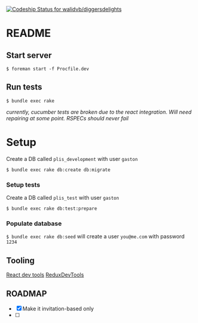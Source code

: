 [ ![Codeship Status for walidvb/diggersdelights](https://app.codeship.com/projects/b5a8a970-b073-0135-e1c4-524e5d7cafd3/status?branch=master)](https://app.codeship.com/projects/257676)

# README

## Start server
`$ foreman start -f Procfile.dev`

## Run tests
`$ bundle exec rake`

_currently, cucumber tests are broken due to the react integration. Will need repairing at some point. RSPECs should never fail_

# Setup

Create a DB called `plis_development` with user `gaston`

`$ bundle exec rake db:create db:migrate`

### Setup tests
Create a DB called `plis_test` with user `gaston`

`$ bundle exec rake db:test:prepare`

### Populate database
`$ bundle exec rake db:seed` will create a user `you@me.com` with password `1234`

## Tooling

[React dev tools](https://chrome.google.com/webstore/detail/react-developer-tools/fmkadmapgofadopljbjfkapdkoienihi?hl=en)
[ReduxDevTools](https://chrome.google.com/webstore/detail/redux-devtools/lmhkpmbekcpmknklioeibfkpmmfibljd?hl=en)


## ROADMAP
 
 - [X] Make it invitation-based only
 - [ ] 
